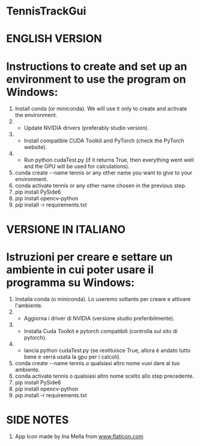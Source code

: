 # TennisTrackGui

# ENGLISH VERSION

# Instructions to create and set up an environment to use the program on Windows:

<!-- 
IMPORTANT: If you have trouble installing catboost, you probably need to install Rust first.
Alternatively, you can install an older version of Python (3.12.7 should be fine).

IMPORTANT: if at any point something doesn't work, restarting the system can be a solution.

IMPORTANT: always use pip to install packages.

IMPORTANT: use cmd, do not use PowerShell (I couldn't get conda to work on PowerShell for some reason).

* If you have a CUDA-compatible GPU and intend to use it. 
-->
1) Install conda (or miniconda). We will use it only to create and activate the environment.
2) * Update NVIDIA drivers (preferably studio version).
3) * Install compatible CUDA Toolkit and PyTorch (check the PyTorch website).
4) * Run python cudaTest.py (if it returns True, then everything went well and the GPU will be used for calculations).
5) conda create --name tennis or any other name you want to give to your environment.
6) conda activate tennis or any other name chosen in the previous step.
7) pip install PySide6
8) pip install opencv-python
9) pip install -r requirements.txt

# VERSIONE IN ITALIANO

# Istruzioni per creare e settare un ambiente in cui poter usare il programma su Windows:

<!-- 
IMPORTANTE: Se hai problemi ad installare catboost, probabilmente hai bisogno di installare rust prima.
In alternativa, puoi installare una vecchia versione di python (3.12.7 dovrebbe andare bene)

IMPORTANTE: se ad un certo punto, qualcosa non dovesse funzionare, riavviare il sistema può essere una soluzione.

IMPORTANTE: usa sempre pip per installare i pacchetti.

IMPORTANTE: usa cmd, non usare powershell (non sono riuscito a far funzionare conda su powershell per qualche motivo).

* Se si dispone di una gpu cuda compatible e si intende utilizzarla. 
-->
1) Installa conda (o miniconda). Lo useremo soltanto per creare e attivare l'ambiente.
2) * Aggiorna i driver di NVIDIA (versione studio preferibilmente).
3) * Installa Cuda Toolkit e pytorch compatibili  (controlla sul sito di pytorch).
4) * lancia python cudaTest.py (se restituisce True, allora é andato tutto bene e verrà usata la gpu per i calcoli).
5) conda create --name tennis o qualsiasi altro nome vuoi dare al tuo ambiente.
6) conda activate tennis o qualsiasi altro nome scelto allo step precedente.
7) pip install PySide6
8) pip install opencv-python
9) pip install -r requirements.txt

# SIDE NOTES
1) App Icon made by Ina Mella from www.flaticon.com